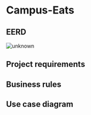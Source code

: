 # Campus-Eats

## EERD
![unknown](https://user-images.githubusercontent.com/54337476/117230779-c7722b00-adeb-11eb-9d0a-abd459cb58c7.png)
## Project requirements

## Business rules

## Use case diagram
